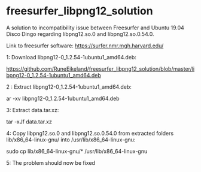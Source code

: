 # freesurfer_libpng12_solution

A solution to incompatibility issue between Freesurfer and Ubuntu 19.04 Disco Dingo regarding libpng12.so.0 and libpng12.so.0.54.0.

Link to freesurfer software: https://surfer.nmr.mgh.harvard.edu/



 1: Download libpng12-0_1.2.54-1ubuntu1_amd64.deb: 
   
   https://github.com/RuneEikeland/freesurfer_libpng12_solution/blob/master/libpng12-0_1.2.54-1ubuntu1_amd64.deb


2 : Extract libpng12-0_1.2.54-1ubuntu1_amd64.deb:

   ar -xv libpng12-0_1.2.54-1ubuntu1_amd64.deb


3: Extract data.tar.xz:
  
   tar -xJf data.tar.xz


4: Copy libpng12.so.0 and libpng12.so.0.54.0 from extracted folders lib/x86_64-linux-gnu/ into /usr/lib/x86_64-linux-gnu:

   sudo cp lib/x86_64-linux-gnu/* /usr/lib/x86_64-linux-gnu
 
 
5: The problem should now be fixed
